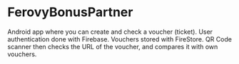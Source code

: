 # FerovyBonusPartner
Android app where you can create  and check a voucher (ticket).
User authentication done with Firebase.
Vouchers stored with FireStore.
QR Code scanner then checks the URL of the voucher, and compares it with own vouchers.
